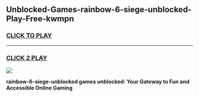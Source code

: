 
## Unblocked-Games-rainbow-6-siege-unblocked-Play-Free-kwmpn
<h3>
<a href="https://premium76.site?title=rainbow-6-siege-unblocked&ref=18A1">CLICK TO PLAY</a></h3>
<hr>

<h3>
<a href="https://premium76.site?title=rainbow-6-siege-unblocked&ref=18A1">CLICK 2 PLAY</a>
  
</h3>

<a href="https://premium76.site?title=rainbow-6-siege-unblocked&ref=18A1"><img src="https://clearcache.store/games.png"></a>


**rainbow-6-siege-unblocked games unblocked: Your Gateway to Fun and Accessible Online Gaming**
